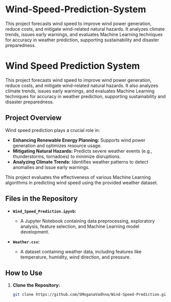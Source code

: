 # Wind-Speed-Prediction-System
This project forecasts wind speed to improve wind power generation, reduce costs, and mitigate wind-related natural hazards. It analyzes climate trends, issues early warnings, and evaluates Machine Learning techniques for accuracy in weather prediction, supporting sustainability and disaster preparedness.

# Wind Speed Prediction System

This project forecasts wind speed to improve wind power generation, reduce costs, and mitigate wind-related natural hazards. It also analyzes climate trends, issues early warnings, and evaluates Machine Learning techniques for accuracy in weather prediction, supporting sustainability and disaster preparedness.

## Project Overview

Wind speed prediction plays a crucial role in:
- **Enhancing Renewable Energy Planning:** Supports wind power generation and optimizes resource usage.
- **Mitigating Natural Hazards:** Predicts severe weather events (e.g., thunderstorms, tornadoes) to minimize disruptions.
- **Analyzing Climate Trends:** Identifies weather patterns to detect anomalies and issue early warnings.

This project evaluates the effectiveness of various Machine Learning algorithms in predicting wind speed using the provided weather dataset.

## Files in the Repository

- **`Wind_Speed_Prediction.ipynb`:**
  - A Jupyter Notebook containing data preprocessing, exploratory analysis, feature selection, and Machine Learning model development.

- **`Weather.csv`:**
  - A dataset containing weather data, including features like temperature, humidity, wind direction, and pressure.

## How to Use

1. **Clone the Repository:**
   ```bash
   git clone https://github.com/SMoganaVadhna/Wind-Speed-Prediction.git
